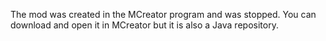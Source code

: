 The mod was created in the MCreator program and was stopped. You can download and open it in MCreator but it is also a Java repository.
